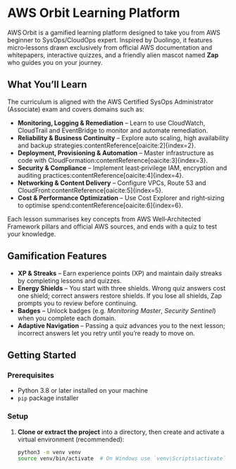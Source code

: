 # AWS Orbit Learning Platform

AWS Orbit is a gamified learning platform designed to take you from AWS beginner to SysOps/CloudOps expert. Inspired by Duolingo, it features micro‑lessons drawn exclusively from official AWS documentation and whitepapers, interactive quizzes, and a friendly alien mascot named **Zap** who guides you on your journey.

## What You’ll Learn

The curriculum is aligned with the AWS Certified SysOps Administrator (Associate) exam and covers domains such as:

- **Monitoring, Logging & Remediation** – Learn to use CloudWatch, CloudTrail and EventBridge to monitor and automate remediation.
- **Reliability & Business Continuity** – Explore auto scaling, high availability and backup strategies:contentReference[oaicite:2]{index=2}.
- **Deployment, Provisioning & Automation** – Master infrastructure as code with CloudFormation:contentReference[oaicite:3]{index=3}.
- **Security & Compliance** – Implement least‑privilege IAM, encryption and auditing practices:contentReference[oaicite:4]{index=4}.
- **Networking & Content Delivery** – Configure VPCs, Route 53 and CloudFront:contentReference[oaicite:5]{index=5}.
- **Cost & Performance Optimization** – Use Cost Explorer and right‑sizing to optimise spend:contentReference[oaicite:6]{index=6}.

Each lesson summarises key concepts from AWS Well‑Architected Framework pillars and official AWS sources, and ends with a quiz to test your knowledge.

## Gamification Features

- **XP & Streaks** – Earn experience points (XP) and maintain daily streaks by completing lessons and quizzes.
- **Energy Shields** – You start with three shields. Wrong quiz answers cost one shield; correct answers restore shields. If you lose all shields, Zap prompts you to review before continuing.
- **Badges** – Unlock badges (e.g. *Monitoring Master*, *Security Sentinel*) when you complete each domain.
- **Adaptive Navigation** – Passing a quiz advances you to the next lesson; incorrect answers let you retry until you’re ready to move on.

## Getting Started

### Prerequisites

- Python 3.8 or later installed on your machine
- `pip` package installer

### Setup

1. **Clone or extract the project** into a directory, then create and activate a virtual environment (recommended):

   ```bash
   python3 -m venv venv
   source venv/bin/activate  # On Windows use `venv\Scripts\activate`

